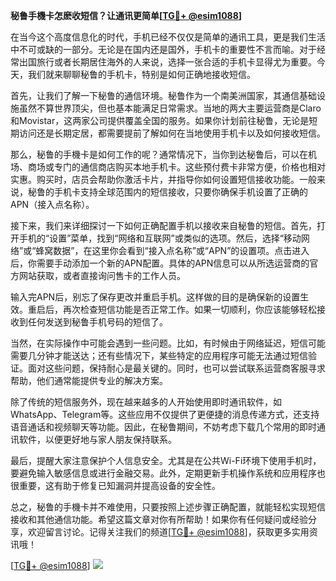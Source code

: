 **秘鲁手機卡怎麽收短信？让通讯更简单[[TG💪+ @esim1088](https://t.me/s/esim1088)]**

在当今这个高度信息化的时代，手机已经不仅仅是简单的通讯工具，更是我们生活中不可或缺的一部分。无论是在国内还是国外，手机卡的重要性不言而喻。对于经常出国旅行或者长期居住海外的人来说，选择一张合适的手机卡显得尤为重要。今天，我们就来聊聊秘鲁的手机卡，特别是如何正确地接收短信。

首先，让我们了解一下秘鲁的通信环境。秘鲁作为一个南美洲国家，其通信基础设施虽然不算世界顶尖，但也基本能满足日常需求。当地的两大主要运营商是Claro和Movistar，这两家公司提供覆盖全国的服务。如果你计划前往秘鲁，无论是短期访问还是长期定居，都需要提前了解如何在当地使用手机卡以及如何接收短信。

那么，秘鲁的手機卡是如何工作的呢？通常情况下，当你到达秘鲁后，可以在机场、商场或专门的通信商店购买本地手机卡。这些预付费卡非常方便，价格也相对实惠。购买时，店员会帮助你激活卡片，并指导你如何设置短信接收功能。一般来说，秘鲁的手机卡支持全球范围内的短信接收，只要你确保手机设置了正确的APN（接入点名称）。

接下来，我们来详细探讨一下如何正确配置手机以接收来自秘鲁的短信。首先，打开手机的“设置”菜单，找到“网络和互联网”或类似的选项。然后，选择“移动网络”或“蜂窝数据”，在这里你会看到“接入点名称”或“APN”的设置项。点击进入后，你需要手动添加一个新的APN配置。具体的APN信息可以从所选运营商的官方网站获取，或者直接询问售卡的工作人员。

输入完APN后，别忘了保存更改并重启手机。这样做的目的是确保新的设置生效。重启后，再次检查短信功能是否正常工作。如果一切顺利，你应该能够轻松接收到任何发送到秘鲁手机号码的短信了。

当然，在实际操作中可能会遇到一些问题。比如，有时候由于网络延迟，短信可能需要几分钟才能送达；还有些情况下，某些特定的应用程序可能无法通过短信验证。面对这些问题，保持耐心是最关键的。同时，也可以尝试联系运营商客服寻求帮助，他们通常能提供专业的解决方案。

除了传统的短信服务外，现在越来越多的人开始使用即时通讯软件，如WhatsApp、Telegram等。这些应用不仅提供了更便捷的消息传递方式，还支持语音通话和视频聊天等功能。因此，在秘鲁期间，不妨考虑下载几个常用的即时通讯软件，以便更好地与家人朋友保持联系。

最后，提醒大家注意保护个人信息安全。尤其是在公共Wi-Fi环境下使用手机时，要避免输入敏感信息或进行金融交易。此外，定期更新手机操作系统和应用程序也很重要，这有助于修复已知漏洞并提高设备的安全性。

总之，秘鲁的手機卡并不难使用，只要按照上述步骤正确配置，就能轻松实现短信接收和其他通信功能。希望这篇文章对你有所帮助！如果你有任何疑问或经验分享，欢迎留言讨论。记得关注我们的频道[[TG💪+ @esim1088](https://t.me/s/esim1088)]，获取更多实用资讯哦！

[[TG💪+ @esim1088](https://t.me/s/esim1088)] ![](https://i.postimg.cc/4NQfJmqS/Snipaste-2025-05-13-00-14-12.png)
